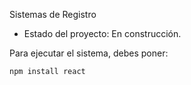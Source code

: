 <h> Sistemas de Registro</h1>

- Estado del proyecto: En construcción.

Para ejecutar el sistema, debes poner: 

```npm install react```
